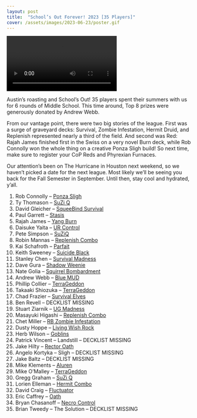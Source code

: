 ```yaml
---
layout: post
title:  "School’s Out Forever! 2023 [35 Players]"
cover: /assets/images/2023-06-23/poster.gif
---
```


![]({{site.cdn_url}}/assets/images/2023-08-17/school_2023.mov)

Austin’s roasting and School’s Out! 35 players spent their summers with us
for 6 rounds of Middle School. This time around, Top 8 prizes were generously
donated by Andrew Webb.

From our vantage point, there were two big stories of the league. First was a
surge of graveyard decks: Survival, Zombie Infestation, Hermit Druid, and
Replenish represented nearly a third of the field. And second was Red: Rajah
James finished first in the Swiss on a very novel Burn deck, while Rob Connolly
won the whole thing on a creative Ponza Sligh build! So next time, make sure to
register your CoP Reds and Phyrexian Furnaces.

Our attention’s been on The Hurricane in Houston next weekend, so we
haven’t picked a date for the next league. Most likely we’ll be seeing you
back for the Fall Semester in September. Until then, stay cool and hydrated,
y’all.


1.	Rob Connolly – [Ponza Sligh]({{site.cdn_url}}/assets/images/2023-08-17/rob_sligh.jpg)
2.	Ty Thomason – [SuZi Q]({{site.cdn_url}}/assets/images/2023-08-17/ty_suziq.jpg)
3.	David Gleicher – [SqueeBind
Survival]({{site.cdn_url}}/assets/images/2023-08-17/dg_squeebind.jpg)
4.	Paul Garrett – [Stasis]({{site.cdn_url}}/assets/images/2023-08-17/paul_stasis.jpg)
5.	Rajah James – [Yang Burn]({{site.cdn_url}}/assets/images/2023-08-17/rajah_burn.jpg)
6.	Daisuke Yaita – [UR Control]({{site.cdn_url}}/assets/images/2023-08-17/daisuke_ur.jpg)
7.	Pete Simpson – [SuZiQ]({{site.cdn_url}}/assets/images/2023-08-17/pete_suziq.jpg)
8.	Robin Mannas – [Replenish
Combo]({{site.cdn_url}}/assets/images/2023-08-17/robin_replenish.jpg)
9.	Kai Schafroth – [Parfait]({{site.cdn_url}}/assets/images/2023-08-17/kai_parfait.jpg)
10.	Keith Sweeney – [Suicide
Black]({{site.cdn_url}}/assets/images/2023-08-17/keith_suicide.jpg)
11.	Stanley Chen – [Survival
Madness]({{site.cdn_url}}/assets/images/2023-08-17/stanley_madness.jpg)
12.	Dave Gura – [Shadow Weenie]({{site.cdn_url}}/assets/images/2023-08-17/dave_shadow.jpg)
13.	Nate Golia – [Squirrel
Bombardment]({{site.cdn_url}}/assets/images/2023-08-17/nate_squirrel.jpg)
14.	Andrew Webb – [Blue MUD]({{site.cdn_url}}/assets/images/2023-08-17/webb_mud.jpg)
15.	Phillip Collier –
[TerraGeddon]({{site.cdn_url}}/assets/images/2023-08-17/collier_terrageddon.jpg)
16.	Takaaki Shiozuka –
[TerraGeddon]({{site.cdn_url}}/assets/images/2023-08-17/tak_terrageddon.jpg)
17.	Chad Frazier – [Survival
Elves]({{site.cdn_url}}/assets/images/2023-08-17/chad_elves.jpg)
18.	Ben Revell – DECKLIST MISSING
19.	Stuart Ziarnik – [UG
Madness]({{site.cdn_url}}/assets/images/2023-08-17/stu_madness.jpg)
20.	Masayuki Higashi – [Replenish Combo]({{site.cdn_url}}/assets/images/2023-08-17/masa_replenish.jpg)
21.	Chet Miller – [RB Zombie Infestation]({{site.cdn_url}}/assets/images/2023-08-17/chet_zombies.jpg)
22.	Dusty Hoppe – [Living Wish
Rock]({{site.cdn_url}}/assets/images/2023-08-17/dusty_rock.jpg)
23.	Herb Wilson – [Goblins]({{site.cdn_url}}/assets/images/2023-08-17/herb_goblins.jpg)
24.	Patrick Vincent – Landstill – DECKLIST MISSING
25.	Jake Hilty – [Rector Oath]({{site.cdn_url}}/assets/images/2023-08-17/jake_oath.jpg)
26.	Angelo Kortyka – Sligh – DECKLIST MISSING
27.	Jake Baltz – DECKLIST MISSING
28.	Mike Klements – [Aluren]({{site.cdn_url}}/assets/images/2023-08-17/mike_aluren.jpg)
29.	Mike O’Malley –
[TerraGeddon]({{site.cdn_url}}/assets/images/2023-08-17/mike_geddon.jpg)
30.	Gregg Graham – [SuZi Q]({{site.cdn_url}}/assets/images/2023-08-17/gregg_suziq.jpg)
31.	Lorien Elleman – [Hermit
Combo]({{site.cdn_url}}/assets/images/2023-08-17/lorien_hermit.jpg)
32.	David Craig – [Fluctuator]({{site.cdn_url}}/assets/images/2023-08-17/dtc_cycling.jpg)
33.	Eric Caffrey – [Oath]({{site.cdn_url}}/assets/images/2023-08-17/eric_oath.jpg)
34.	Bryan Chasanoff – [Necro
Control]({{site.cdn_url}}/assets/images/2023-08-17/inverted_black.jpg)
35.	Brian Tweedy – The Solution – DECKLIST MISSING

